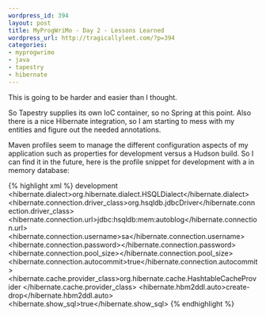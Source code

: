 ```yaml
--- 
wordpress_id: 394
layout: post
title: MyProgWriMo - Day 2 - Lessons Learned
wordpress_url: http://tragicallyleet.com/?p=394
categories:
- myprogwrimo
- java
- tapestry
- hibernate
---
```

This is going to be harder and easier than I thought.

So Tapestry supplies its own IoC container, so no Spring at this point. Also there is a nice Hibernate integration, so I am starting to mess with my entities and figure out the needed annotations.

Maven profiles seem to manage the different configuration aspects of my application such as properties for development versus a Hudson build.  So I can find it in the future, here is the profile snippet for development with a in memory database:

{% highlight xml %}
<profile>
    <id>development</id>
    <properties>
        <hibernate.dialect>org.hibernate.dialect.HSQLDialect</hibernate.dialect>
        <hibernate.connection.driver_class>org.hsqldb.jdbcDriver</hibernate.connection.driver_class>
        <hibernate.connection.url>jdbc:hsqldb:mem:autoblog</hibernate.connection.url>
        <hibernate.connection.username>sa</hibernate.connection.username>
        <hibernate.connection.password></hibernate.connection.password>
        <hibernate.connection.pool_size></hibernate.connection.pool_size>
        <hibernate.connection.autocommit>true</hibernate.connection.autocommit>
        <hibernate.cache.provider_class>org.hibernate.cache.HashtableCacheProvider
        </hibernate.cache.provider_class>
        <hibernate.hbm2ddl.auto>create-drop</hibernate.hbm2ddl.auto>
        <hibernate.show_sql>true</hibernate.show_sql>
    </properties>
</profile>
{% endhighlight %}

